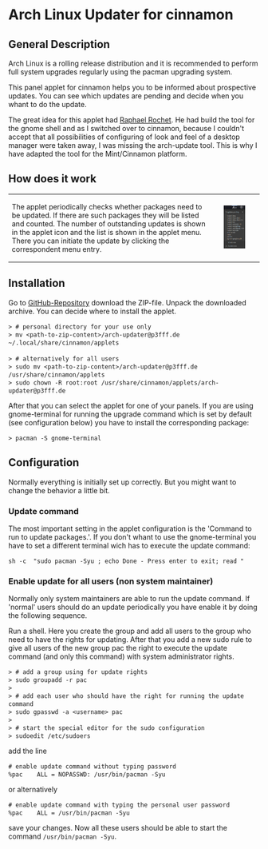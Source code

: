 # Arch Linux Updater for cinnamon
## General Description

Arch Linux is a rolling release distribution and it is recommended to
perform full system upgrades regularly using the pacman upgrading system.

This panel applet for cinnamon helps you to be informed about
prospective updates. You can see which updates are pending and decide
when you whant to do the update.

The great idea for this applet had [Raphael
Rochet](https://github.com/RaphaelRochet/arch-update). He had build the
tool for the gnome shell and as I switched over to cinnamon, because I
couldn't accept that all possibilities of configuring of look and feel
of a desktop manager were taken away, I was missing the arch-update
tool. This is why I have adapted the tool for the Mint/Cinnamon
platform.


## How does it work

<dl>
<table border="0" width="100%"><tr>
<td width="80%" align="left"><p>The applet periodically checks whether packages need to be updated. If
there are such packages they will be listed and counted. The number of
outstanding updates is shown in the applet icon and the list is shown in
the applet menu. There you can initiate the update by clicking the
correspondent menu entry.</p></td>
<td width="20%" align="center"><a href="ArchLinuxUpdaterMenu.png"><img
src="ArchLinuxUpdaterMenu.png" style="max-width:50%"></a></td></tr></table>
</dl>

## Installation

Go to [GitHub-Repository](https://github.com/p3fff/CinnamonArchLinuxUpdater.git) download the ZIP-file. Unpack the downloaded archive. You can decide where to install the applet.

    > # personal directory for your use only
    > mv <path-to-zip-content>/arch-updater@p3fff.de ~/.local/share/cinnamon/applets
   
    > # alternatively for all users
    > sudo mv <path-to-zip-content>/arch-updater@p3fff.de /usr/share/cinnamon/applets
    > sudo chown -R root:root /usr/share/cinnamon/applets/arch-updater@p3fff.de

After that you can select the applet for one of your panels. If you are
using gnome-terminal for running the upgrade command which is set by
default (see configuration below) you have to install the corresponding
package:

    > pacman -S gnome-terminal

## Configuration

Normally everything is initially set up correctly. But you might want to
change the behavior a little bit.


### Update command

The most important setting in the applet configuration is the 'Command
to run to update packages.'. If you don't whant to use the
gnome-terminal you have to set a different terminal wich has to execute
the update command:

    sh -c  "sudo pacman -Syu ; echo Done - Press enter to exit; read "

### Enable update for all users (non system maintainer)

Normally only system maintainers are able to run the update command. If
'normal' users should do an update periodically you have enable it by
doing the following sequence.

Run a shell. Here you create the group and add all users to the group
who need to have the rights for updating. After that you add a new sudo rule
to give all users of the new group pac the right to execute the update
command (and only this command) with system administrator rights.

    > # add a group using for update rights
    > sudo groupadd -r pac
    > 
    > # add each user who should have the right for running the update command
    > sudo gpasswd -a <username> pac
    > 
    > # start the special editor for the sudo configuration
    > sudoedit /etc/sudoers

add the line

    # enable update command without typing password
    %pac    ALL = NOPASSWD: /usr/bin/pacman -Syu

or alternatively

    # enable update command with typing the personal user password
    %pac    ALL = /usr/bin/pacman -Syu

save your changes. Now all these users should be able to start the
command `/usr/bin/pacman -Syu`.
